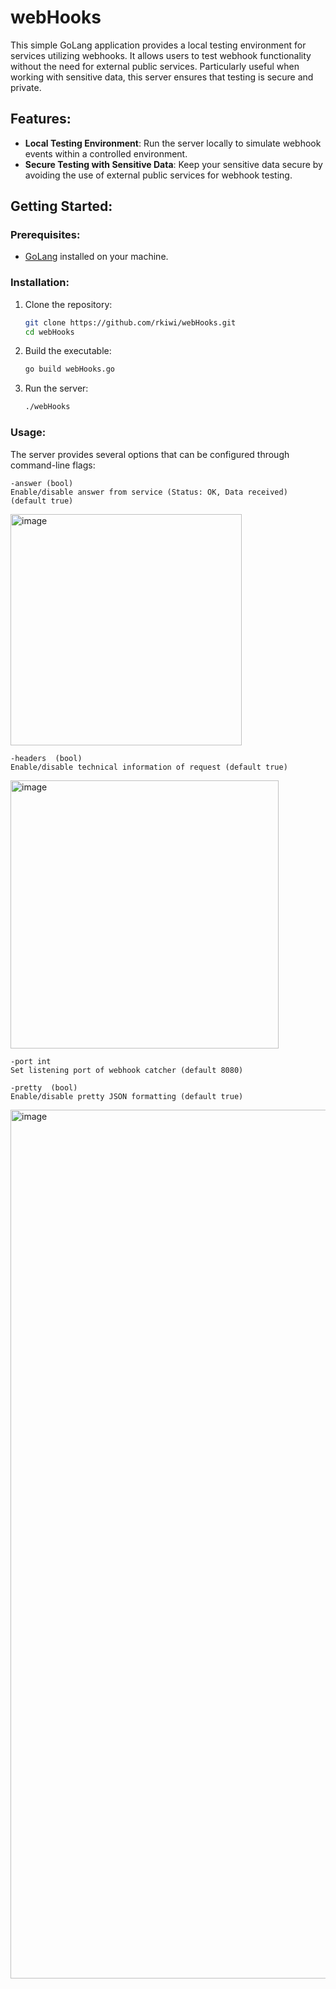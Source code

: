 # webHooks

This simple GoLang application provides a local testing environment for services utilizing webhooks. It allows users to test webhook functionality without the need for external public services. Particularly useful when working with sensitive data, this server ensures that testing is secure and private.

## Features:

- **Local Testing Environment**: Run the server locally to simulate webhook events within a controlled environment.
- **Secure Testing with Sensitive Data**: Keep your sensitive data secure by avoiding the use of external public services for webhook testing.

## Getting Started:

### Prerequisites:

- [GoLang](https://golang.org/) installed on your machine.

### Installation:

1. Clone the repository:

   ```bash
   git clone https://github.com/rkiwi/webHooks.git
   cd webHooks
   ```
2. Build the executable:

   ```bash
   go build webHooks.go
   ```
3. Run the server:
   ```bash
   ./webHooks
   ```

### Usage:

The server provides several options that can be configured through command-line flags:

```text
-answer (bool)
Enable/disable answer from service (Status: OK, Data received) (default true)
```
<img width="370" alt="image" src="https://github.com/rkiwi/webHooks/assets/68079296/fe5c0124-bc32-4f00-9a62-215ee84fac11">

```text
-headers  (bool)
Enable/disable technical information of request (default true)
```
<img width="429" alt="image" src="https://github.com/rkiwi/webHooks/assets/68079296/034d9331-768b-452c-a2d6-3cf27f2384ec">


```text
-port int
Set listening port of webhook catcher (default 8080)
```

```text
-pretty  (bool)
Enable/disable pretty JSON formatting (default true)
```
<img width="1390" alt="image" src="https://github.com/rkiwi/webHooks/assets/68079296/7c67dc8b-d899-4aa7-aff9-243750e6107b">
